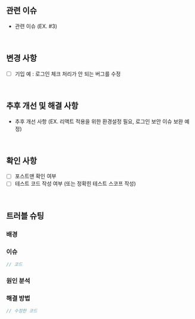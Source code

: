 <!-- 풀 리퀘스트 제목 형식은 아래와 같이 한다. -->
<!-- Type: 키워드 - 이슈 제목 (Issue #None) -->
<!-- 반드시 .github 내부에 파일을 둘 것 -->

## 관련 이슈

* 관련 이슈 (EX. #3)

<br>

## 변경 사항
<!--코드 변경 이유까지 작성할 것-->
<!--관련 스크린샷이 있다면 첨부할 것-->

- [ ] 기입 예 : 로그인 체크 처리가 안 되는 버그를 수정

<br>

## 추후 개선 및 해결 사항
<!--발견된 위험이나 장애, 더 개선되었으면 좋겠는 부분, 기능적으로 추가되었으면 하는 것, etc.-->

- 추후 개선 사항 (EX. 리액트 적용을 위한 환경설정 필요, 로그인 보안 이슈 보완 예정)

<br>

## 확인 사항

<!-- 아래 조건에 해당 사항이 없을 경우 항목을 삭제할 것 -->

- [ ] 포스트맨 확인 여부
- [ ] 테스트 코드 작성 여부 (또는 정확힌 테스트 스코프 작성)

<br>

## 트러블 슈팅
<!-- 관련 스크린샷이 있다면 첨부할 것 -->  


### 배경


### 이슈

```java
// 코드
```

### 원인 분석


### 해결 방법

```java
// 수정한 코드
```